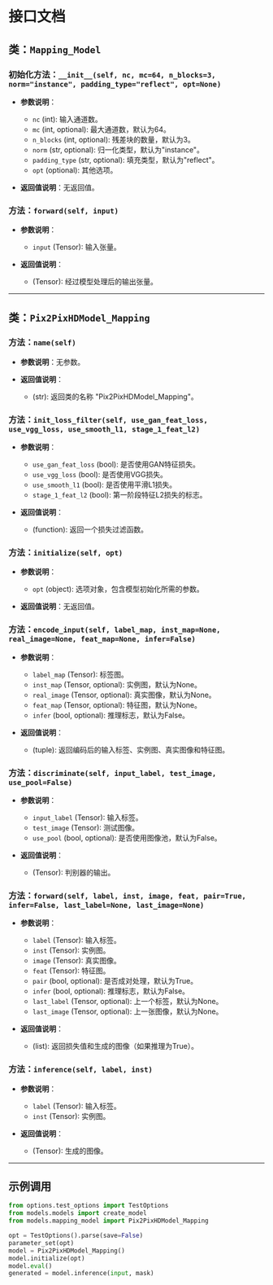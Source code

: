 # 接口文档

## 类：`Mapping_Model`

### 初始化方法：`__init__(self, nc, mc=64, n_blocks=3, norm="instance", padding_type="reflect", opt=None)`

- **参数说明**：
  - `nc` (int): 输入通道数。
  - `mc` (int, optional): 最大通道数，默认为64。
  - `n_blocks` (int, optional): 残差块的数量，默认为3。
  - `norm` (str, optional): 归一化类型，默认为"instance"。
  - `padding_type` (str, optional): 填充类型，默认为"reflect"。
  - `opt` (optional): 其他选项。

- **返回值说明**：无返回值。

### 方法：`forward(self, input)`

- **参数说明**：
  - `input` (Tensor): 输入张量。

- **返回值说明**：
  - (Tensor): 经过模型处理后的输出张量。

---

## 类：`Pix2PixHDModel_Mapping`

### 方法：`name(self)`

- **参数说明**：无参数。

- **返回值说明**：
  - (str): 返回类的名称 "Pix2PixHDModel_Mapping"。

### 方法：`init_loss_filter(self, use_gan_feat_loss, use_vgg_loss, use_smooth_l1, stage_1_feat_l2)`

- **参数说明**：
  - `use_gan_feat_loss` (bool): 是否使用GAN特征损失。
  - `use_vgg_loss` (bool): 是否使用VGG损失。
  - `use_smooth_l1` (bool): 是否使用平滑L1损失。
  - `stage_1_feat_l2` (bool): 第一阶段特征L2损失的标志。

- **返回值说明**：
  - (function): 返回一个损失过滤函数。

### 方法：`initialize(self, opt)`

- **参数说明**：
  - `opt` (object): 选项对象，包含模型初始化所需的参数。

- **返回值说明**：无返回值。

### 方法：`encode_input(self, label_map, inst_map=None, real_image=None, feat_map=None, infer=False)`

- **参数说明**：
  - `label_map` (Tensor): 标签图。
  - `inst_map` (Tensor, optional): 实例图，默认为None。
  - `real_image` (Tensor, optional): 真实图像，默认为None。
  - `feat_map` (Tensor, optional): 特征图，默认为None。
  - `infer` (bool, optional): 推理标志，默认为False。

- **返回值说明**：
  - (tuple): 返回编码后的输入标签、实例图、真实图像和特征图。

### 方法：`discriminate(self, input_label, test_image, use_pool=False)`

- **参数说明**：
  - `input_label` (Tensor): 输入标签。
  - `test_image` (Tensor): 测试图像。
  - `use_pool` (bool, optional): 是否使用图像池，默认为False。

- **返回值说明**：
  - (Tensor): 判别器的输出。

### 方法：`forward(self, label, inst, image, feat, pair=True, infer=False, last_label=None, last_image=None)`

- **参数说明**：
  - `label` (Tensor): 输入标签。
  - `inst` (Tensor): 实例图。
  - `image` (Tensor): 真实图像。
  - `feat` (Tensor): 特征图。
  - `pair` (bool, optional): 是否成对处理，默认为True。
  - `infer` (bool, optional): 推理标志，默认为False。
  - `last_label` (Tensor, optional): 上一个标签，默认为None。
  - `last_image` (Tensor, optional): 上一张图像，默认为None。

- **返回值说明**：
  - (list): 返回损失值和生成的图像（如果推理为True）。

### 方法：`inference(self, label, inst)`

- **参数说明**：
  - `label` (Tensor): 输入标签。
  - `inst` (Tensor): 实例图。

- **返回值说明**：
  - (Tensor): 生成的图像。

---

## 示例调用

```python
from options.test_options import TestOptions
from models.models import create_model
from models.mapping_model import Pix2PixHDModel_Mapping 

opt = TestOptions().parse(save=False)
parameter_set(opt)
model = Pix2PixHDModel_Mapping()
model.initialize(opt)
model.eval()
generated = model.inference(input, mask)
```